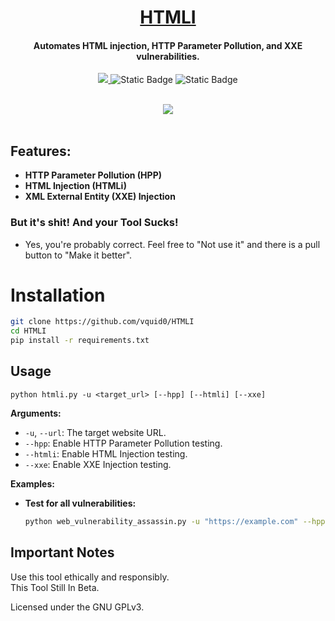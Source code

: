 <center><a href="https://github.com/vquid0/HTMLI"><h1>HTMLI</h1></a></center>

<h4 align="center">Automates HTML injection, HTTP Parameter Pollution, and XXE vulnerabilities.</h4>

<p align="center">
  <a href="python.org">
    <img src="https://img.shields.io/badge/HTMLI-Python-blue">
  </a>
   <img alt="Static Badge" src="https://img.shields.io/badge/License-GPLv3-yellow">
  </a>
      <img alt="Static Badge" src="https://img.shields.io/badge/Status-Beta-orange">
  </a>
</p>

<br>
<center><img src="https://i.postimg.cc/8cXFcr3Z/HTMLI.png"></center>
<br>

## Features:

- **HTTP Parameter Pollution (HPP)**
- **HTML Injection (HTMLi)**
- **XML External Entity (XXE) Injection**

### But it's shit! And your Tool Sucks!
- Yes, you're probably correct. Feel free to "Not use it" and there is a pull button to "Make it better".

# Installation
```bash
git clone https://github.com/vquid0/HTMLI
cd HTMLI
pip install -r requirements.txt
```

## Usage

`python htmli.py -u <target_url> [--hpp] [--htmli] [--xxe]`

**Arguments:**

- `-u`, `--url`: The target website URL.
- `--hpp`:  Enable HTTP Parameter Pollution testing.
- `--htmli`: Enable HTML Injection testing.
- `--xxe`: Enable XXE Injection testing. 

**Examples:**

- **Test for all vulnerabilities:**
  ```bash
  python web_vulnerability_assassin.py -u "https://example.com" --hpp --htmli --xxe

## Important Notes
Use this tool ethically and responsibly.                                                           
This Tool Still In Beta.

Licensed under the GNU GPLv3.
